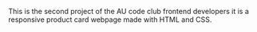This is the second project of the AU code club frontend developers 
it is a responsive product card webpage made with HTML and CSS.
